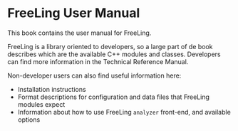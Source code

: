 # FreeLing User Manual

This book contains the user manual for FreeLing.

FreeLing is a library oriented to developers, so a large part of de book describes which are the available C++ modules and classes.
Developers can find more information in the Technical Reference Manual.

Non-developer users can also find useful information here: 
* Installation instructions
* Format descriptions for configuration and data files that FreeLing modules expect
* Information about how to use FreeLing `analyzer` front-end, and available options

